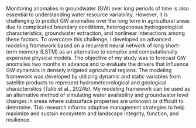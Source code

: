 Monitoring anomalies in groundwater (GW) over long periods of time is also essential to understanding water resource variability. However, it is challenging to predict GW anomalies over the long term in agricultural areas due to complicated boundary conditions, heterogeneous hydrogeological characteristics, groundwater extraction, and nonlinear interactions among these factors. To overcome this challenge, I developed an advanced modeling framework based on a recurrent neural network of long short-term memory (LSTM) as an alternative to complex and computationally expensive physical models. The objective of my study was to forecast GW anomalies two months in advance and to evaluate the drivers that influence GW dynamics in densely irrigated agricultural regions. The modeling framework was developed by utilizing dynamic and static variables from satellite products to represent hydrometeorological and geological characteristics (Talib et al., 2024b). My modeling framework can be used as an alternative method of simulating water availability and groundwater level changes in areas where subsurface properties are unknown or difficult to determine. This research informs adaptive management strategies to help maximize and sustain ecosystem and landscape integrity, function, and resilience. 
